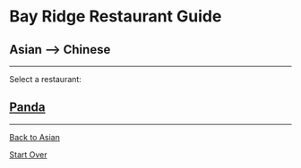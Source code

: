 # Bay Ridge Restaurant Guide
## Asian --> Chinese
---
Select a restaurant:
## [Panda](https://www.pandabrooklyn.com/)
---
[Back to Asian](..)

[Start Over](../home.md)